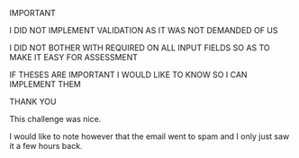 IMPORTANT

I DID NOT IMPLEMENT VALIDATION AS IT WAS NOT DEMANDED OF US

I DID NOT BOTHER WITH REQUIRED ON ALL INPUT FIELDS SO AS TO MAKE IT EASY FOR ASSESSMENT

IF THESES ARE IMPORTANT I WOULD LIKE TO KNOW SO I CAN IMPLEMENT THEM

THANK YOU

This challenge was nice.

I would like to note however that the email went to spam and I only just saw it a few hours back.
